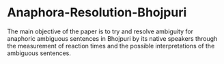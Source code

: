 # Anaphora-Resolution-Bhojpuri
The main objective of the paper is to try and resolve ambiguity for anaphoric ambiguous sentences in Bhojpuri by its native speakers through the measurement  of reaction times and the possible interpretations of the ambiguous sentences.
